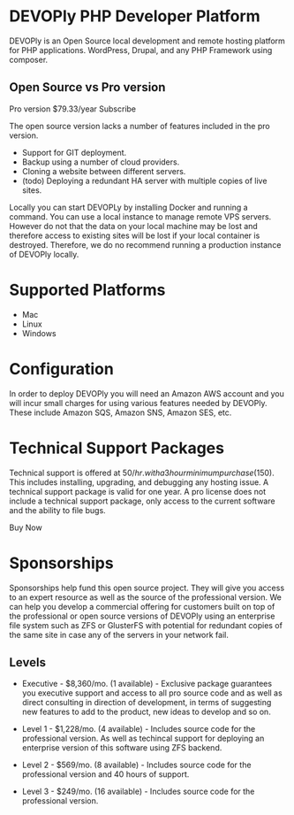 # DEVOPly PHP Developer Platform


DEVOPly is an Open Source local development and remote hosting platform for PHP applications. WordPress, Drupal, and any PHP Framework using composer.

## Open Source vs Pro version

Pro version $79.33/year Subscribe

The open source version lacks a number of features included in the pro version.
* Support for GIT deployment.
* Backup using a number of cloud providers.
* Cloning a website between different servers.
* (todo) Deploying a redundant HA server with multiple copies of live sites.

Locally you can start DEVOPLy by installing Docker and running a command. You can use a local instance to manage remote VPS servers. However do not that the data on your local machine may be lost and therefore access to existing sites will be lost if your local container is destroyed. Therefore, we do no recommend running a production instance of DEVOPly locally.

# Supported Platforms
* Mac
* Linux
* Windows

# Configuration

In order to deploy DEVOPly you will need an Amazon AWS account and you will incur small charges for using various features needed by DEVOPly. These include Amazon SQS, Amazon SNS, Amazon SES, etc.

# Technical Support Packages

Technical support is offered at $50/hr. with a 3 hour minimum purchase ($150). This includes installing, upgrading, and debugging any hosting issue. A technical support package is valid for one year. A pro license does not include a technical support package, only access to the current software and the ability to file bugs.

Buy Now

# Sponsorships

Sponsorships help fund this open source project. They will give you access to an expert resource as well as the source of the professional version. We can help you develop a commercial offering for customers built on top of the professional or open source versions of DEVOPly using an enterprise file system such as ZFS or GlusterFS with potential for redundant copies of the same site in case any of the servers in your network fail.

## Levels

* Executive - $8,360/mo. (1 available) - Exclusive package guarantees you executive support and access to all pro source code and as well as direct consulting in direction of development, in terms of suggesting new features to add to the product, new ideas to develop and so on.

* Level 1 - $1,228/mo. (4 available) - Includes source code for the professional version. As well as techincal support for deploying an enterprise version of this software using ZFS backend.

* Level 2 - $569/mo. (8 available) - Includes source code for the professional version and 40 hours of support.

* Level 3 - $249/mo. (16 available) - Includes source code for the professional version.

